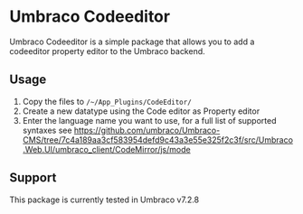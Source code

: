 # Umbraco Codeeditor

Umbraco Codeeditor is a simple package that allows you to add a codeeditor property editor to the Umbraco backend.

## Usage
1. Copy the files to `/~/App_Plugins/CodeEditor/`
2. Create a new datatype using the Code editor as Property editor
3. Enter the language name you want to use, for a full list of supported syntaxes see https://github.com/umbraco/Umbraco-CMS/tree/7c4a189aa3cf583954defd9c43a3e55e325f2c3f/src/Umbraco.Web.UI/umbraco_client/CodeMirror/js/mode

## Support
This package is currently tested in Umbraco v7.2.8
